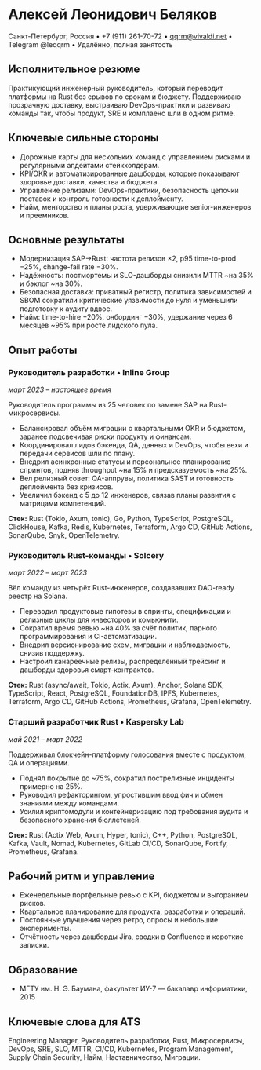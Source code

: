 # Алексей Леонидович Беляков
Санкт-Петербург, Россия • +7 (911) 261-70-72 • qqrm@vivaldi.net • Telegram @leqqrm • Удалённо, полная занятость

## Исполнительное резюме
Практикующий инженерный руководитель, который переводит платформы на Rust без срывов по срокам и бюджету. Поддерживаю прозрачную доставку, выстраиваю DevOps-практики и развиваю команды так, чтобы продукт, SRE и комплаенс шли в одном ритме.

## Ключевые сильные стороны
- Дорожные карты для нескольких команд с управлением рисками и регулярными апдейтами стейкхолдерам.
- KPI/OKR и автоматизированные дашборды, которые показывают здоровье доставки, качества и бюджета.
- Управление релизами: DevOps-практики, безопасность цепочки поставок и контроль готовности к деплойменту.
- Найм, менторство и планы роста, удерживающие senior-инженеров и преемников.

## Основные результаты
- Модернизация SAP→Rust: частота релизов ×2, p95 time-to-prod −25%, change-fail rate −30%.
- Надёжность: постмортемы и SLO-дашборды снизили MTTR ~на 35% и бэклог ~на 30%.
- Безопасная доставка: приватный регистр, политика зависимостей и SBOM сократили критические уязвимости до нуля и уменьшили подготовку к аудиту вдвое.
- Найм: time-to-hire −20%, онбординг −30%, удержание через 6 месяцев ~95% при росте лидского пула.

## Опыт работы

### Руководитель разработки • Inline Group
*март 2023 – настоящее время*

Руководитель программы из 25 человек по замене SAP на Rust-микросервисы.
- Балансировал объём миграции с квартальными OKR и бюджетом, заранее подсвечивая риски продукту и финансам.
- Координировал лидов бэкенда, QA, данных и DevOps, чтобы вехи и передачи сервисов шли по плану.
- Внедрил асинхронные статусы и персональное планирование спринтов, подняв throughput ~на 15% и предсказуемость ~на 25%.
- Вел релизный совет: QA-аппрувы, политика SAST и готовность деплоймента без кризисов.
- Увеличил бэкенд с 5 до 12 инженеров, связав планы развития с матрицами компетенций.

**Стек:** Rust (Tokio, Axum, tonic), Go, Python, TypeScript, PostgreSQL, ClickHouse, Kafka, Redis, Kubernetes, Terraform, Argo CD, GitHub Actions, SonarQube, Snyk, OpenTelemetry.

### Руководитель Rust-команды • Solcery
*март 2022 – март 2023*

Вёл команду из четырёх Rust-инженеров, создававших DAO-ready реестр на Solana.
- Переводил продуктовые гипотезы в спринты, спецификации и релизные циклы для инвесторов и комьюнити.
- Сократил время ревью ~на 40% за счёт политик, парного программирования и CI-автоматизации.
- Внедрил версионирование схем, миграции и наблюдаемость, снизив поддержку.
- Настроил канареечные релизы, распределённый трейсинг и дашборды здоровья смарт-контрактов.

**Стек:** Rust (async/await, Tokio, Actix, Axum), Anchor, Solana SDK, TypeScript, React, PostgreSQL, FoundationDB, IPFS, Kubernetes, Terraform, Argo CD, GitHub Actions, Prometheus, Grafana, OpenTelemetry.

### Старший разработчик Rust • Kaspersky Lab
*май 2021 – март 2022*

Поддерживал блокчейн-платформу голосования вместе с продуктом, QA и операциями.
- Поднял покрытие до ~75%, сократил пострелизные инциденты примерно на 25%.
- Руководил рефакторингом, упростившим ввод фич и обмен знаниями между командами.
- Усилил криптомодули и контейнеризацию под требования аудита и безопасного хранения бюллетеней.

**Стек:** Rust (Actix Web, Axum, Hyper, tonic), C++, Python, PostgreSQL, Kafka, Vault, Nomad, Kubernetes, GitLab CI/CD, SonarQube, Fortify, Prometheus, Grafana.

## Рабочий ритм и управление
- Еженедельные портфельные ревью с KPI, бюджетом и выгоранием рисков.
- Квартальное планирование для продукта, разработки и операций.
- Постоянные улучшения через ретро, опросы и небольшие эксперименты.
- Отчётность через дашборды Jira, сводки в Confluence и короткие записки.

## Образование
- МГТУ им. Н. Э. Баумана, факультет ИУ-7 — бакалавр информатики, 2015

## Ключевые слова для ATS
Engineering Manager, Руководитель разработки, Rust, Микросервисы, DevOps, SRE, SLO, MTTR, CI/CD, Kubernetes, Program Management, Supply Chain Security, Найм, Наставничество, Миграции.

